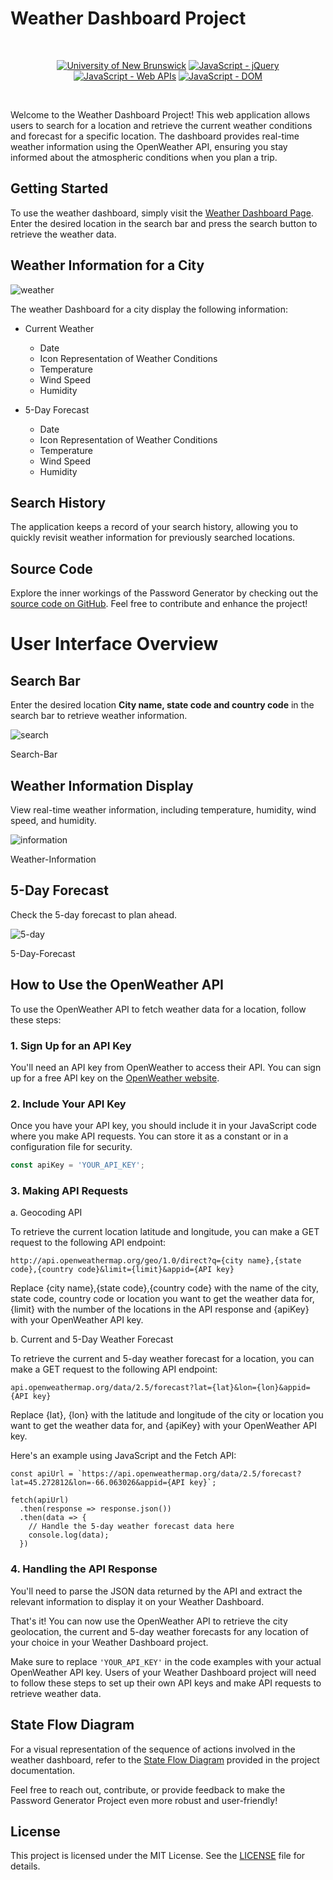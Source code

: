 
# Weather Dashboard Project

<br/>
<p align="center">
    <a href="https://unb.ca/cel/bootcamps/coding.html">
        <img alt="University of New Brunswick" src="https://img.shields.io/static/v1.svg?label=bootcamp&message=UNB&color=red" /></a>
    <a href="https://jquery.com/" >
        <img alt="JavaScript - jQuery" src="https://img.shields.io/static/v1.svg?label=JavaScripts&message=jQuery&color=blue" /></a>
    <a href="https://developer.mozilla.org/en-US/docs/Learn/JavaScript/Client-side_web_APIs/Introduction" >
        <img alt="JavaScript - Web APIs" src="https://img.shields.io/static/v1.svg?label=JavaScripts&message=Web APIs&color=green" /></a>
    <a href="https://developer.mozilla.org/en-US/docs/Web/API/Document_Object_Model/Traversing_an_HTML_table_with_JavaScript_and_DOM_Interfaces" >
        <img alt="JavaScript - DOM" src="https://img.shields.io/static/v1.svg?label=JavaScript&message=DOM&color=violet" /></a>
</p>
<br/>

Welcome to the Weather Dashboard Project! This web application allows users to search for a location and retrieve the current weather conditions and forecast for a specific location. The dashboard provides real-time weather information using the OpenWeather API, ensuring you stay informed about the atmospheric conditions when you plan a trip.

## Getting Started

To use the weather dashboard, simply visit the [Weather Dashboard Page][weather-dash]. Enter the desired location in the search bar and press the search button to retrieve the weather data.

## Weather Information for a City

![weather](https://github.com/naturuplift/weather-dashboard/assets/23546356/9067f272-4af1-4924-b435-897cf3f3b984)

The weather Dashboard for a city display the following information:

-   Current Weather
    - Date
    - Icon Representation of Weather Conditions
    - Temperature
    - Wind Speed
    - Humidity

-   5-Day Forecast
    - Date
    - Icon Representation of Weather Conditions
    - Temperature
    - Wind Speed
    - Humidity

## Search History

The application keeps a record of your search history, allowing you to quickly revisit weather information for previously searched locations.

## Source Code
Explore the inner workings of the Password Generator by checking out the [source code on GitHub][javascript-code]. Feel free to contribute and enhance the project!

# User Interface Overview

## Search Bar

Enter the desired location **City name, state code and country code** in the search bar to retrieve weather information.

![search](https://github.com/naturuplift/weather-dashboard/assets/23546356/472f63d9-a70b-47c3-ac4c-c98b155adc8c)


Search-Bar

## Weather Information Display

View real-time weather information, including temperature, humidity, wind speed, and humidity.

![information](https://github.com/naturuplift/weather-dashboard/assets/23546356/a91d1131-f686-4a51-89d8-2be654ae9127)


Weather-Information

## 5-Day Forecast

Check the 5-day forecast to plan ahead.

![5-day](https://github.com/naturuplift/weather-dashboard/assets/23546356/9e7b4968-6200-4d06-89dc-3e674a6f454c)


5-Day-Forecast

## How to Use the OpenWeather API

To use the OpenWeather API to fetch weather data for a location, follow these steps:

### 1. Sign Up for an API Key

You'll need an API key from OpenWeather to access their API. You can sign up for a free API key on the [OpenWeather website](https://openweathermap.org/api).

### 2. Include Your API Key

Once you have your API key, you should include it in your JavaScript code where you make API requests. You can store it as a constant or in a configuration file for security.

```javascript
const apiKey = 'YOUR_API_KEY';
```
### 3. Making API Requests

a. Geocoding API

To retrieve the current location latitude and longitude, you can make a GET request to the following API endpoint:

```
http://api.openweathermap.org/geo/1.0/direct?q={city name},{state code},{country code}&limit={limit}&appid={API key}
```

Replace {city name},{state code},{country code} with the name of the city, state code, country code or location you want to get the weather data for, {limit} with the number of the locations in the API response and {apiKey} with your OpenWeather API key.

b. Current and 5-Day Weather Forecast

To retrieve the current and 5-day weather forecast for a location, you can make a GET request to the following API endpoint:

```
api.openweathermap.org/data/2.5/forecast?lat={lat}&lon={lon}&appid={API key}
```

Replace {lat}, {lon} with the latitude and longitude of the city or location you want to get the weather data for, and {apiKey} with your OpenWeather API key.

Here's an example using JavaScript and the Fetch API:

```
const apiUrl = `https://api.openweathermap.org/data/2.5/forecast?lat=45.272812&lon=-66.063026&appid={API key}`;

fetch(apiUrl)
  .then(response => response.json())
  .then(data => {
    // Handle the 5-day weather forecast data here
    console.log(data);
  })
```

### 4. Handling the API Response

You'll need to parse the JSON data returned by the API and extract the relevant information to display it on your Weather Dashboard.

That's it! You can now use the OpenWeather API to retrieve the city geolocation, the current and 5-day weather forecasts for any location of your choice in your Weather Dashboard project.

Make sure to replace `'YOUR_API_KEY'` in the code examples with your actual OpenWeather API key. Users of your Weather Dashboard project will need to follow these steps to set up their own API keys and make API requests to retrieve weather data.

## State Flow Diagram
For a visual representation of the sequence of actions involved in the weather dashboard, refer to the [State Flow Diagram][state-flow] provided in the project documentation.

Feel free to reach out, contribute, or provide feedback to make the Password Generator Project even more robust and user-friendly!

## License

This project is licensed under the MIT License. See the [LICENSE][MIT] file for details.

[weather-dash]: <https://naturuplift.github.io/weather-dashboard/>
[javascript-code]: <https://github.com/naturuplift/weather-dashboard/blob/main/assets/scripts/script.js>
[state-flow]: <https://github.com/naturuplift/weather-dashboard/blob/main/assets/img/Weather%20Dashboard%20State%20Diagram%20v1.png>
[MIT]: <https://github.com/naturuplift/weather-dashboard/blob/main/LICENSE>
